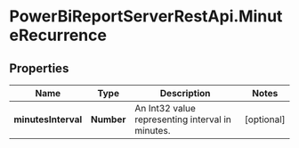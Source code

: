 # PowerBiReportServerRestApi.MinuteRecurrence

## Properties
Name | Type | Description | Notes
------------ | ------------- | ------------- | -------------
**minutesInterval** | **Number** | An Int32 value representing interval in minutes. | [optional] 


